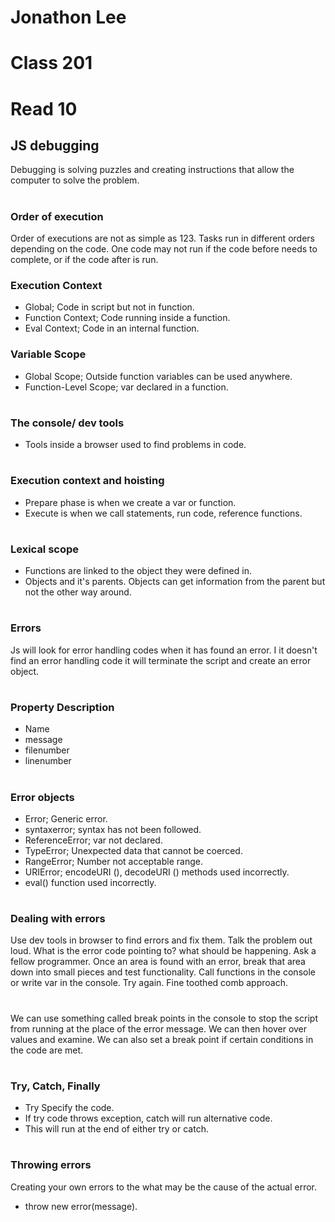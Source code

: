 # Jonathon Lee 
# Class 201
# Read 10


## JS debugging
Debugging is solving puzzles and creating instructions that allow the computer to solve the problem.
#
### Order of execution
Order of executions are not as simple as 123. Tasks run in different orders depending on the code. One code may not run if the code before needs to complete, or if the code after is run.
### Execution Context
- Global; Code in script but not in function.
- Function Context; Code running inside a function.
- Eval Context; Code in an internal function.

### Variable Scope
- Global Scope; Outside function variables can be used anywhere.
- Function-Level Scope; var declared in a function.
#
### The console/ dev tools
- Tools inside a browser used to find problems in code.

#
### Execution context and hoisting
- Prepare phase is when we create a var or function.
- Execute is when we call statements, run code, reference functions.
#
### Lexical scope
- Functions are linked to the object they were defined in.
- Objects and it's parents. Objects can get information from the parent but not the other way around.
#

### Errors
Js will look for error handling codes when it has found an error. I it doesn't find an error handling code it will terminate the script and create an error object.

#
### Property Description 
- Name
- message
- filenumber
- linenumber

#
### Error objects
- Error; Generic error.
- syntaxerror; syntax has not been followed.
- ReferenceError; var not declared.
- TypeError; Unexpected data that cannot be coerced.
- RangeError; Number not acceptable range.
- URIError; encodeURI (), decodeURI () methods used incorrectly. 
- eval() function used incorrectly.
#
### Dealing with errors
Use dev tools in browser to find errors and fix them. Talk the problem out loud. What is the error code pointing to? what should be happening. Ask a fellow programmer. Once an area is found with an error, break that area down into small pieces and test functionality. Call functions in the console or write var in the console. Try again. Fine toothed comb approach. 
#
We can use something called break points in the console to stop the script from running at the place of the error message. We can then hover over values and examine. We can also set a break point if certain conditions in the code are met. 
#
### Try, Catch, Finally
- Try Specify the code.
- If try code throws exception, catch will run alternative code.
- This will run at the end of either try or catch.
#
### Throwing errors
Creating your own errors to the what may be the cause of the actual error.
- throw new error(message).
